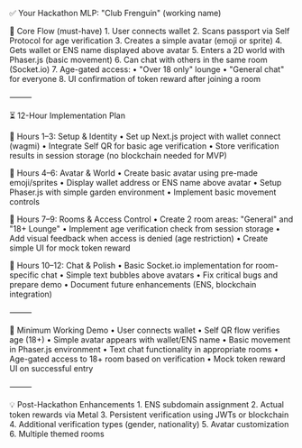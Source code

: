✅ Your Hackathon MLP: "Club Frenguin" (working name)

🧩 Core Flow (must-have)
	1.	User connects wallet
	2.	Scans passport via Self Protocol for age verification
	3.	Creates a simple avatar (emoji or sprite)
	4.	Gets wallet or ENS name displayed above avatar
	5.	Enters a 2D world with Phaser.js (basic movement)
	6.	Can chat with others in the same room (Socket.io)
	7.	Age-gated access:
	•	"Over 18 only" lounge
	•	"General chat" for everyone
	8.	UI confirmation of token reward after joining a room

⸻

⏳ 12-Hour Implementation Plan

🔹 Hours 1–3: Setup & Identity
	•	Set up Next.js project with wallet connect (wagmi)
	•	Integrate Self QR for basic age verification
	•	Store verification results in session storage (no blockchain needed for MVP)

🔹 Hours 4–6: Avatar & World
	•	Create basic avatar using pre-made emoji/sprites
	•	Display wallet address or ENS name above avatar
	•	Setup Phaser.js with simple garden environment
	•	Implement basic movement controls

🔹 Hours 7–9: Rooms & Access Control
	•	Create 2 room areas: "General" and "18+ Lounge"
	•	Implement age verification check from session storage
	•	Add visual feedback when access is denied (age restriction)
	•	Create simple UI for mock token reward

🔹 Hours 10–12: Chat & Polish
	•	Basic Socket.io implementation for room-specific chat
	•	Simple text bubbles above avatars
	•	Fix critical bugs and prepare demo
	•	Document future enhancements (ENS, blockchain integration)

⸻

🏁 Minimum Working Demo
	•	User connects wallet
	•	Self QR flow verifies age (18+)
	•	Simple avatar appears with wallet/ENS name
	•	Basic movement in Phaser.js environment
	•	Text chat functionality in appropriate rooms
	•	Age-gated access to 18+ room based on verification
	•	Mock token reward UI on successful entry

⸻

💡 Post-Hackathon Enhancements
	1.	ENS subdomain assignment
	2.	Actual token rewards via Metal
	3.	Persistent verification using JWTs or blockchain
	4.	Additional verification types (gender, nationality)
	5.	Avatar customization
	6.	Multiple themed rooms